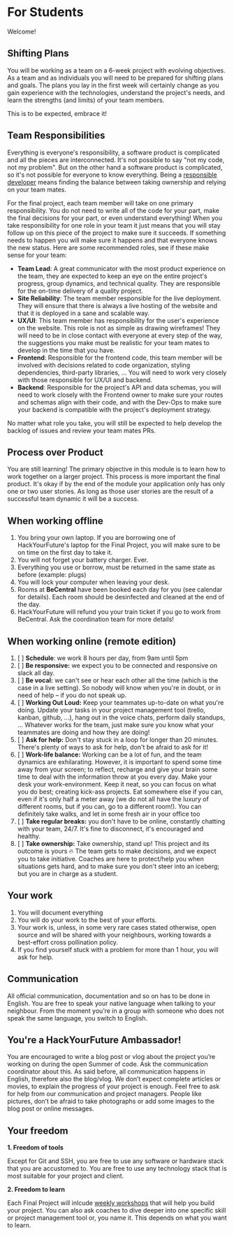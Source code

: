 # For Students

Welcome!

## Shifting Plans

You will be working as a team on a 6-week project with evolving objectives. As a team and as individuals you will need to be prepared for shifting plans and goals. The plans you lay in the first week will certainly change as you gain experience with the technologies, understand the project's needs, and learn the strengths \(and limits\) of your team members.

This is to be expected, embrace it!

## Team Responsibilities

Everything is everyone's responsibility, a software product is complicated and all the pieces are interconnected. It's not possible to say "not my code, not my problem". But on the other hand a software product is complicated, so it's not possible for everyone to know everything. Being a [responsible developer](https://madewithlove.com/blog/leadership-and-team-management/seniority-level-in-software-engineering-and-how-to-assess-it/#responsible-developers) means finding the balance between taking ownership and relying on your team mates.

For the final project, each team member will take on one primary responsibility. You do not need to write all of the code for your part, make the final decisions for your part, or even understand everything! When you take responsibility for one role in your team it just means that you will stay follow up on this piece of the project to make sure it succeeds. If something needs to happen you will make sure it happens and that everyone knows the new status. Here are some recommended roles, see if these make sense for your team:

- **Team Lead**: A great communicator with the most product experience on the team, they are expected to keep an eye on the entire project's progress, group dynamics, and technical quality. They are responsible for the on-time delivery of a quality project.
- **Site Reliability**: The team member responsible for the live deployment. They will ensure that there is always a live hosting of the website and that it is deployed in a sane and scalable way.
- **UX/UI**: This team member has responsibility for the user's experience on the website. This role is not as simple as drawing wireframes! They will need to be in close contact with everyone at every step of the way, the suggestions you make must be realistic for your team mates to develop in the time that you have.
- **Frontend**: Responsible for the frontend code, this team member will be involved with decisions related to code organization, styling dependencies, third-party libraries, ... You will need to work very closely with those responsible for UX/UI and backend.
- **Backend**: Responsible for the project's API and data schemas, you will need to work closely with the Frontend owner to make sure your routes and schemas align with their code, and with the Dev-Ops to make sure your backend is compatible with the project's deployment strategy.

No matter what role you take, you will still be expected to help develop the backlog of issues and review your team mates PRs.

## Process over Product

You are still learning! The primary objective in this module is to learn how to work together on a larger project. This process is more important the final product. It's okay if by the end of the module your application only has only one or two user stories. As long as those user stories are the result of a successful team dynamic it will be a success.

## When working offline

1. You bring your own laptop. If you are borrowing one of HackYourFuture's laptop for the Final Project, you will make sure to be on time on the first day to take it.
2. You will not forget your battery charger. Ever.
3. Everything you use or borrow, must be returned in the same state as before \(example: plugs\)
4. You will lock your computer when leaving your desk.
5. Rooms at **BeCentral** have been booked each day for you \(see calendar for details\). Each room should be desinfected and cleaned at the end of the day.
6. HackYourFuture will refund you your train ticket if you go to work from BeCentral. Ask the coordination team for more details!

## When working online \(remote edition\)

1. [ ] **Schedule**: we work 8 hours per day, from 9am until 5pm
2. [ ] **Be responsive:** we expect you to be connected and responsive on slack all day.
3. [ ] **Be vocal:** we can't see or hear each other all the time \(which is the case in a live setting\). So nobody will know when you're in doubt, or in need of help – if you do not speak up.
4. [ ] **Working Out Loud:** Keep your teammates up-to-date on what you're doing. Update your tasks in your project management tool \(trello, kanban, github, ...\), hang out in the voice chats, perform daily standups, ... Whatever works for the team, just make sure you know what your teammates are doing and how they are doing!
5. [ ] **Ask for help:** Don't stay stuck in a loop for longer than 20 minutes. There's plenty of ways to ask for help, don't be afraid to ask for it!
6. [ ] **Work-life balance:** Working can be a lot of fun, and the team dynamics are exhilarating. However, it is important to spend some time away from your screen; to reflect, recharge and give your brain some time to deal with the information throw at you every day. Make your desk your work-environment. Keep it neat, so you can focus on what you do best; creating kick-ass projects. Eat somewhere else if you can, even if it's only half a meter away \(we do not all have the luxury of different rooms, but if you can, go to a different room!\). You can definitely take walks, and let in some fresh air in your office too
7. [ ] **Take regular breaks:** you don't have to be online, constantly chatting with your team, 24/7. It's fine to disconnect, it's encouraged and healthy.
8. [ ] **Take ownership:** Take ownership, stand up! This project and its outcome is yours 🔥 The team gets to make decisions, and we expect you to take initiative. Coaches are here to protect/help you when situations gets hard, and to make sure you don't steer into an iceberg; but you are in charge as a student.

## Your work

1. You will document everything
2. You will do your work to the best of your efforts.
3. Your work is, unless, in some very rare cases stated otherwise, open source and will be shared with your neighbours, working towards a best-effort cross pollination policy.
4. If you find yourself stuck with a problem for more than 1 hour, you will ask for help.

## Communication

All official communication, documentation and so on has to be done in English. You are free to speak your native language when talking to your neighbour. From the moment you’re in a group with someone who does not speak the same language, you switch to English.

## You're a HackYourFuture Ambassador!

You are encouraged to write a blog post or vlog about the project you’re working on during the open Summer of code. Ask the communication coordinator about this. As said before, all communication happens in English, therefore also the blog/vlog. We don’t expect complete articles or movies, to explain the progress of your project is enough. Feel free to ask for help from our communication and project managers. People like pictures, don’t be afraid to take photographs or add some images to the blog post or online messages.

## Your freedom

**1. Freedom of tools**

Except for Git and SSH, you are free to use any software or hardware stack that you are accustomed to. You are free to use any technology stack that is most suitable for your project and client.

**2. Freedom to learn**

Each Final Project will inlcude [weekly workshops](https://github.com/HackYourFutureBelgium/home/blob/master/curriculum/final-project/weekly-workshops.md) that will help you build your project. You can also ask coaches to dive deeper into one specific skill or project management tool or, you name it. This depends on what you want to learn.
